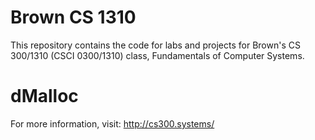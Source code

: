 Brown CS 1310
===============

This repository contains the code for labs and projects for Brown's CS 300/1310
(CSCI 0300/1310) class, Fundamentals of Computer Systems.

# dMalloc

For more information, visit:
http://cs300.systems/
